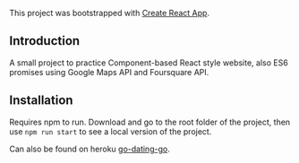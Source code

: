 This project was bootstrapped with [Create React App](https://github.com/facebookincubator/create-react-app).

## Introduction

A small project to practice Component-based React style website, also ES6 promises using Google Maps API and Foursquare API.

## Installation

Requires npm to run. Download and go to the root folder of the project, then use `npm run start` to see a local version of the project.

Can also be found on heroku  [go-dating-go](https://go-dating-go.herokuapp.com/).
